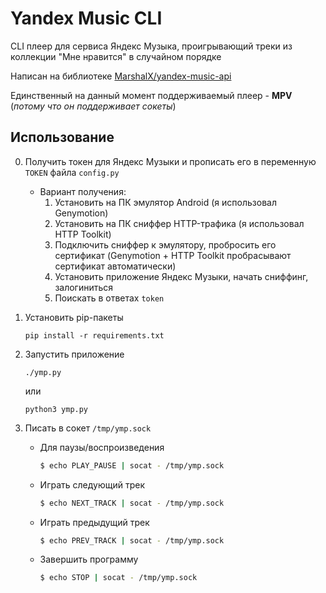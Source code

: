 # Yandex Music CLI

CLI плеер для сервиса Яндекс Музыка, проигрывающий треки из коллекции "Мне нравится" в случайном порядке

Написан на библиотеке [MarshalX/yandex-music-api](https://github.com/MarshalX/yandex-music-api)

Единственный на данный момент поддерживаемый плеер - **MPV** (*потому что он поддерживает сокеты*)

## Использование

0. Получить токен для Яндекс Музыки и прописать его в переменную `TOKEN` файла `config.py`
    - Вариант получения: 
        1. Установить на ПК эмулятор Android (я использовал Genymotion)
        2. Установить на ПК сниффер HTTP-трафика (я использовал HTTP Toolkit)
        3. Подключить сниффер к эмулятору, пробросить его сертификат (Genymotion + HTTP Toolkit пробрасывают сертификат автоматически)
        4. Установить приложение Яндекс Музыки, начать сниффинг, залогиниться
        5. Поискать в ответах `token`

1. Установить pip-пакеты
    ```
    pip install -r requirements.txt
    ```

2. Запустить приложение
    ```
    ./ymp.py
    ```
    или
    ```
    python3 ymp.py
    ```

3. Писать в сокет `/tmp/ymp.sock`
    - Для паузы/воспроизведения
        ```bash
        $ echo PLAY_PAUSE | socat - /tmp/ymp.sock
        ```
    - Играть следующий трек
        ```bash
        $ echo NEXT_TRACK | socat - /tmp/ymp.sock
        ```
    - Играть предыдущий трек
        ```bash
        $ echo PREV_TRACK | socat - /tmp/ymp.sock
        ```
    - Завершить программу
        ```bash
        $ echo STOP | socat - /tmp/ymp.sock
        ```
